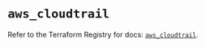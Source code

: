 # `aws_cloudtrail`

Refer to the Terraform Registry for docs: [`aws_cloudtrail`](https://registry.terraform.io/providers/hashicorp/aws/5.94.1/docs/resources/cloudtrail).
